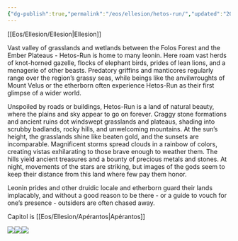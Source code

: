 ```yaml
---
{"dg-publish":true,"permalink":"/eos/ellesion/hetos-run/","updated":"2024-12-22T19:30:25.898-06:00"}
---
```


[[Eos/Ellesion/Ellesion\|Ellesion]]

Vast valley of grasslands and wetlands between the Folos Forest and the Ember Plateaus - Hetos-Run is home to many leonin. Here roam vast herds of knot-horned gazelle, flocks of elephant birds, prides of lean lions, and a menagerie of other beasts. Predatory griffins and manticores regularly range over the region’s grassy seas, while beings like the anvilwroughts of Mount Velus or the etherborn often experience Hetos-Run as their first glimpse of a wider world. 

Unspoiled by roads or buildings, Hetos-Run is a land of natural beauty, where the plains and sky appear to go on forever. Craggy stone formations and ancient ruins dot windswept grasslands and plateaus, shading into scrubby badlands, rocky hills, and unwelcoming mountains. At the sun’s height, the grasslands shine like beaten gold, and the sunsets are incomparable. Magnificent storms spread clouds in a rainbow of colors, creating vistas exhilarating to those brave enough to weather them. The hills yield ancient treasures and a bounty of precious metals and stones. At night, movements of the stars are striking, but images of the gods seem to keep their distance from this land where few pay them honor. 

Leonin prides and other druidic locale and etherborn guard their lands implacably, and without a good reason to be there - or a guide to vouch for one’s presence - outsiders are often chased away.

Capitol is [[Eos/Ellesion/Apérantos\|Apérantos]] 

![](https://lh7-us.googleusercontent.com/ZzQXQAf1NXziWMigmA_-8nEIe3lXuzs21xLZWLOU7mXmz2D9OrmPSESVHyiYfwD4LfX2PsikSiY98Jt_uffDPMpSXslsLlg68W3m2Hh7GObV6Wh3whz_Aztw6GZLa2eRCq2ZVkwSKKA0XPqcVEGz3fM)![](https://lh7-us.googleusercontent.com/nXQlaoLBA2TdTyhYsgfmWWRpo_CKU_5EPJhFfSYEGsKtiuGMr4hrEYQkfgUSeVJSS_Mc8fgKknVB6jGP_ghcc4E1QnDbB8AiygyI-OhY0p6BEIK2Hfp59KaxydY1ia7u2dY8GEN5wT9WfEH6bYgZFss)![](https://lh7-us.googleusercontent.com/dsi46MFmubHXECfETvX-CNsWNPadEcspKrx1G5ZNMK8SmHlRQlJd2L-1vSdxPza4ioQPYbxvJjwXfqmrbtbW_2UKu97NhUVe69f0jeqN4S6_dvsy6HOvdBP1w9gg8QekI-zldjW7jbe9LoXpsJptJac)


